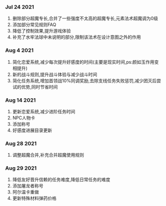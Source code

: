 ### Jul 24 2021 ###
1. 删除部分超魔专长,合并了一些强度不太高的超魔专长,元素法术超魔调为0级
2. 添加部分常见规则FAQ
3. 降低了控制效果,提升游戏体验
4. 补充了水牢法球中未说明的部分,限制该法术在设计意图之外的作用
### Aug 4 2021 ###
1. 简化恋爱系统,减少每次提升好感度的时间(主要是现实时间,ps:颜如玉作用变相提升)
2. 新的战斗规则,提升战斗体验与减少战斗时间
3. 简化任务系统,增加首领战10%同调奖励,去除支线任务失败惩罚,减少团灭后尝试的优势,同时节省时间
### Aug 14 2021 ###
1. 更新恋爱系统,减少进阶任务时间
2. NPC人物卡
3. 添加称号
4. 好感度进展目录更新
### Aug 28 2021 ###
1. 调整超魔合并,补充合并超魔使用规则
### Aug 29 2021 ###
1. 降低友好晋升信赖的任务难度,降低日常任务的难度
2. 添加屠龙者称号
3. 阿尔温卡重做  
4. 更新特殊材料弹药价格